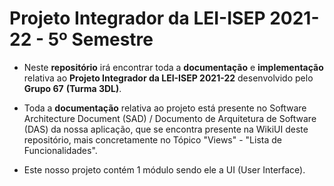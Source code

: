 # Projeto Integrador da LEI-ISEP 2021-22 - 5º Semestre

* Neste **repositório** irá encontrar toda a **documentação** e **implementação** relativa ao **Projeto Integrador da LEI-ISEP 2021-22** desenvolvido pelo **Grupo 67** **(Turma 3DL)**.

* Toda a **documentação** relativa ao projeto está presente no Software Architecture Document (SAD) / Documento de Arquitetura de Software (DAS) da nossa aplicação, que se encontra presente na WikiUI deste repositório, mais concretamente no Tópico "Views" - "Lista de Funcionalidades".

* Este nosso projeto contém 1 módulo sendo ele a UI (User Interface).
